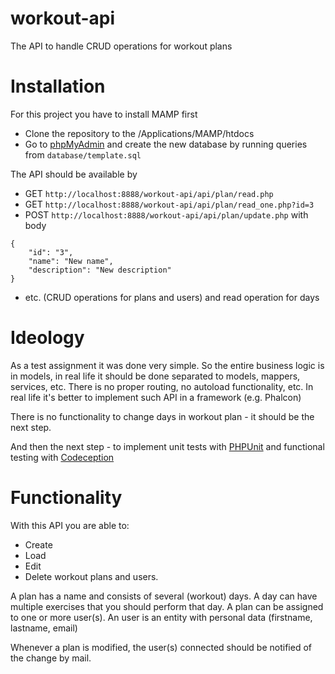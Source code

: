 # workout-api
The API to handle CRUD operations for workout plans

# Installation
For this project you have to install MAMP first

- Clone the repository to the /Applications/MAMP/htdocs
- Go to [phpMyAdmin](http://localhost:8888/phpMyAdmin) and create the new 
  database by running queries from `database/template.sql`

The API should be available by 
- GET `http://localhost:8888/workout-api/api/plan/read.php` 
- GET `http://localhost:8888/workout-api/api/plan/read_one.php?id=3`
- POST `http://localhost:8888/workout-api/api/plan/update.php` with body 
```
{
	"id": "3",
	"name": "New name",
	"description": "New description"
}
```
- etc. (CRUD operations for plans and users) and read operation for days

# Ideology
As a test assignment it was done very simple. 
So the entire business logic is in models, in real life it should be done separated to models, mappers, services, etc.
There is no proper routing, no autoload functionality, etc.
In real life it's better to implement such API in a framework (e.g. Phalcon)

There is no functionality to change days in workout plan - it should be the next step.

And then the next step - to implement unit tests with [PHPUnit](https://phpunit.de) and functional 
testing with [Codeception](https://codeception.com)

# Functionality

With this API you are able to:
- Create
- Load
- Edit
- Delete
workout plans and users.

A plan has a name and consists of several (workout) days.
A day can have multiple exercises that you should perform that day.
A plan can be assigned to one or more user(s).
An user is an entity with personal data (firstname, lastname, email)

Whenever a plan is modified, the user(s) connected should be notified of the change by mail.
